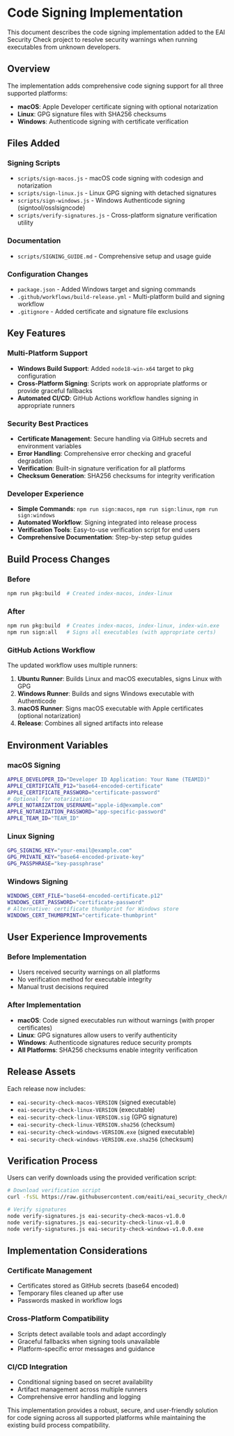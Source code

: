 # Code Signing Implementation

This document describes the code signing implementation added to the EAI Security Check project to resolve security warnings when running executables from unknown developers.

## Overview

The implementation adds comprehensive code signing support for all three supported platforms:

- **macOS**: Apple Developer certificate signing with optional notarization
- **Linux**: GPG signature files with SHA256 checksums
- **Windows**: Authenticode signing with certificate verification

## Files Added

### Signing Scripts
- `scripts/sign-macos.js` - macOS code signing with codesign and notarization
- `scripts/sign-linux.js` - Linux GPG signing with detached signatures
- `scripts/sign-windows.js` - Windows Authenticode signing (signtool/osslsigncode)
- `scripts/verify-signatures.js` - Cross-platform signature verification utility

### Documentation
- `scripts/SIGNING_GUIDE.md` - Comprehensive setup and usage guide

### Configuration Changes
- `package.json` - Added Windows target and signing commands
- `.github/workflows/build-release.yml` - Multi-platform build and signing workflow
- `.gitignore` - Added certificate and signature file exclusions

## Key Features

### Multi-Platform Support
- **Windows Build Support**: Added `node18-win-x64` target to pkg configuration
- **Cross-Platform Signing**: Scripts work on appropriate platforms or provide graceful fallbacks
- **Automated CI/CD**: GitHub Actions workflow handles signing in appropriate runners

### Security Best Practices
- **Certificate Management**: Secure handling via GitHub secrets and environment variables
- **Error Handling**: Comprehensive error checking and graceful degradation
- **Verification**: Built-in signature verification for all platforms
- **Checksum Generation**: SHA256 checksums for integrity verification

### Developer Experience
- **Simple Commands**: `npm run sign:macos`, `npm run sign:linux`, `npm run sign:windows`
- **Automated Workflow**: Signing integrated into release process
- **Verification Tools**: Easy-to-use verification script for end users
- **Comprehensive Documentation**: Step-by-step setup guides

## Build Process Changes

### Before
```bash
npm run pkg:build  # Created index-macos, index-linux
```

### After  
```bash
npm run pkg:build  # Creates index-macos, index-linux, index-win.exe
npm run sign:all   # Signs all executables (with appropriate certs)
```

### GitHub Actions Workflow

The updated workflow uses multiple runners:

1. **Ubuntu Runner**: Builds Linux and macOS executables, signs Linux with GPG
2. **Windows Runner**: Builds and signs Windows executable with Authenticode
3. **macOS Runner**: Signs macOS executable with Apple certificates (optional notarization)
4. **Release**: Combines all signed artifacts into release

## Environment Variables

### macOS Signing
```bash
APPLE_DEVELOPER_ID="Developer ID Application: Your Name (TEAMID)"
APPLE_CERTIFICATE_P12="base64-encoded-certificate"
APPLE_CERTIFICATE_PASSWORD="certificate-password"
# Optional for notarization
APPLE_NOTARIZATION_USERNAME="apple-id@example.com"
APPLE_NOTARIZATION_PASSWORD="app-specific-password"
APPLE_TEAM_ID="TEAM_ID"
```

### Linux Signing
```bash
GPG_SIGNING_KEY="your-email@example.com"
GPG_PRIVATE_KEY="base64-encoded-private-key"
GPG_PASSPHRASE="key-passphrase"
```

### Windows Signing
```bash
WINDOWS_CERT_FILE="base64-encoded-certificate.p12"
WINDOWS_CERT_PASSWORD="certificate-password"
# Alternative: certificate thumbprint for Windows store
WINDOWS_CERT_THUMBPRINT="certificate-thumbprint"
```

## User Experience Improvements

### Before Implementation
- Users received security warnings on all platforms
- No verification method for executable integrity
- Manual trust decisions required

### After Implementation
- **macOS**: Code signed executables run without warnings (with proper certificates)
- **Linux**: GPG signatures allow users to verify authenticity
- **Windows**: Authenticode signatures reduce security prompts
- **All Platforms**: SHA256 checksums enable integrity verification

## Release Assets

Each release now includes:
- `eai-security-check-macos-VERSION` (signed executable)
- `eai-security-check-linux-VERSION` (executable)
- `eai-security-check-linux-VERSION.sig` (GPG signature)
- `eai-security-check-linux-VERSION.sha256` (checksum)
- `eai-security-check-windows-VERSION.exe` (signed executable)
- `eai-security-check-windows-VERSION.exe.sha256` (checksum)

## Verification Process

Users can verify downloads using the provided verification script:

```bash
# Download verification script
curl -fsSL https://raw.githubusercontent.com/eaiti/eai_security_check/main/scripts/verify-signatures.js -o verify-signatures.js

# Verify signatures
node verify-signatures.js eai-security-check-macos-v1.0.0
node verify-signatures.js eai-security-check-linux-v1.0.0  
node verify-signatures.js eai-security-check-windows-v1.0.0.exe
```

## Implementation Considerations

### Certificate Management
- Certificates stored as GitHub secrets (base64 encoded)
- Temporary files cleaned up after use
- Passwords masked in workflow logs

### Cross-Platform Compatibility
- Scripts detect available tools and adapt accordingly
- Graceful fallbacks when signing tools unavailable
- Platform-specific error messages and guidance

### CI/CD Integration
- Conditional signing based on secret availability
- Artifact management across multiple runners
- Comprehensive error handling and logging

This implementation provides a robust, secure, and user-friendly solution for code signing across all supported platforms while maintaining the existing build process compatibility.